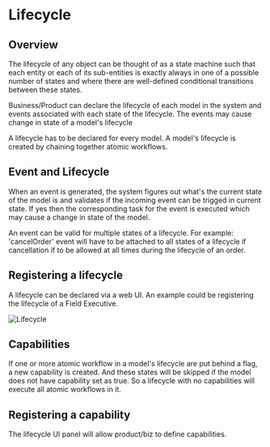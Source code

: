 # Lifecycle

## Overview

The lifecycle of any object can be thought of as a state machine such that each entity or each of its sub-entities is exactly always in one of a possible number of states and where there are well-defined conditional transitions between these states.

Business/Product can declare the lifecycle of each model in the system and events associated with each state of the lifecycle. The events may cause change in state of a model's lifecycle

A lifecycle has to be declared for every model. A model's lifecycle is created by chaining together atomic workflows.

## Event and Lifecycle

When an event is generated, the system figures out what's the current state of the model is and validates if the incoming event can be trigged in current state. If yes then the corresponding task for the event is executed which may cause a change in state of the model.

An event can be valid for multiple states of a lifecycle. For example:
'cancelOrder' event will have to be attached to all states of a lifecycle if cancellation if to be allowed at all times during the lifecycle of an order.

## Registering a lifecycle

A lifecycle can be declared via a web UI. An example could be registering the lifecycle of a Field Executive.

![Lifecycle](https://user-images.githubusercontent.com/69619248/110305221-84c9e780-8022-11eb-8845-5a5465d9760c.jpeg)


## Capabilities

If one or more atomic workflow in a model's lifecycle are put behind a flag, a new capability is created. And these states will be skipped if the model does not have capability set as true. So a lifecycle with no capabilities will execute all atomic workflows in it.

## Registering a capability

The lifecycle UI panel will allow product/biz to define capabilities.